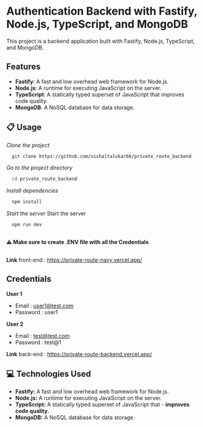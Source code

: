 # Authentication Backend with Fastify, Node.js, TypeScript, and MongoDB

This project is a backend application built with Fastify, Node.js, TypeScript, and MongoDB.

## Features

- **Fastify**: A fast and low overhead web framework for Node.js.
- **Node.js**: A runtime for executing JavaScript on the server.
- **TypeScript**: A statically typed superset of JavaScript that improves code quality.
- **MongoDB**: A NoSQL database for data storage.

## 📋 Usage


*Clone the project*

```bash
  git clone https://github.com/vishaltalukar66/private_route_backend
```

*Go to the project directory*


```bash
  cd private_route_backend
```

*Install dependencies*

```bash
  npm install
```
*Start the server*
Start the server

```bash
  npm run dev
  ```
  ##
**⚠ Make sure to create .ENV file with all the Credentials** 
##

**Link** front-end : https://private-route-navy.vercel.app/

## Credentials
**User 1**
- Email : user1@test.com 
- Password : user1

**User 2**
- Email : test@test.com 
- Password : test@1

**Link** back-end : https://private-route-backend.vercel.app/





## 💻 Technologies Used
- **Fastify:** A fast and low overhead web framework for Node.js.
- **Node.js:** A runtime for executing JavaScript on the server.
- **TypeScript:** A statically typed superset of JavaScript that - **improves code quality.**
- **MongoDB:** A NoSQL database for data storage.

